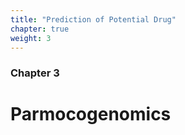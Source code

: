 ```yaml
---
title: "Prediction of Potential Drug"
chapter: true
weight: 3
---
```



### Chapter 3

# Parmocogenomics